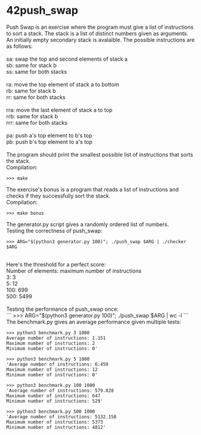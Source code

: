 # 42push_swap

Push Swap is an exercise where the program must give a list of instructions to sort a stack. The stack is a list of distinct numbers given as arguments. An initially empty secondary stack is avalaible. The possible instructions are as follows:<br>
<br>
sa: swap the top and second elements of stack a <br>
sb: same for stack b<br>
ss: same for both stacks<br>
<br>
ra: move the top element of stack a to bottom<br>
rb: same for stack b<br>
rr: same for both stacks<br>
<br>
rra: move the last element of stack a to top<br>
rrb: same for stack b<br>
rrr: same for both stacks<br>
<br>
pa: push a's top element to b's top<br>
pb: push b's top element to a's top<br>
<br>
The program should print the smallest possible list of instructions that sorts the stack.<br>
Compilation:<br>
```
>>> make
```
The exercise's bonus is a program that reads a list of instructions and checks if they successfully sort the stack.<br>
Compilation:<br>
```
>>> make bonus
```
The generator.py script gives a randomly ordered list of numbers.<br>
Testing the correctness of push_swap:<br>
```
>>> ARG="$(python3 generator.py 100)"; ./push_swap $ARG | ./checker $ARG
```
<br>
Here's the threshold for a perfect score:<br>
Number of elements: maximum number of instructions<br>
3: 3<br>
5: 12<br>
100: 699<br>
500: 5499<br>
<br>
Testing the performance of push_swap once:<br>
```
>>> ARG="$(python3 generator.py 100)"; ./push_swap $ARG | wc -l
```
<br>
The benchmark.py gives an average performance given multiple tests:<br>

```
>>> python3 benchmark.py 3 1000
Average number of instructions: 1.151
Maximum number of instructions: 2
Minimum number of instructions: 0'
```

```
>>> python3 benchmark.py 5 1000
'Average number of instructions: 6.459
Maximum number of instructions: 12
Minimum number of instructions: 0'
```

```
>>> python3 benchmark.py 100 1000
'Average number of instructions: 579.828
Maximum number of instructions: 647
Minimum number of instructions: 529'
```

```
>>> python3 benchmark.py 500 1000
'Average number of instructions: 5132.158
Maximum number of instructions: 5373
Minimum number of instructions: 4812'
```
